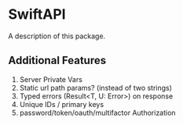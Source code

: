 # SwiftAPI

A description of this package.

## Additional Features
1. Server Private Vars
2. Static url path params? (instead of two strings)
3. Typed errors (Result<T, U: Error>) on response
4. Unique IDs / primary keys
5. password/token/oauth/multifactor Authorization

